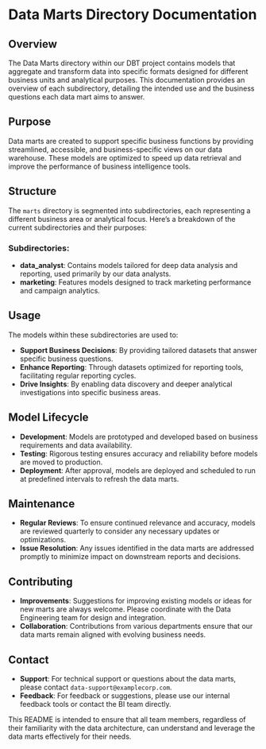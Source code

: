# Data Marts Directory Documentation

## Overview
The Data Marts directory within our DBT project contains models that aggregate and transform data into specific formats designed for different business units and analytical purposes. This documentation provides an overview of each subdirectory, detailing the intended use and the business questions each data mart aims to answer.

## Purpose
Data marts are created to support specific business functions by providing streamlined, accessible, and business-specific views on our data warehouse. These models are optimized to speed up data retrieval and improve the performance of business intelligence tools.

## Structure
The `marts` directory is segmented into subdirectories, each representing a different business area or analytical focus. Here’s a breakdown of the current subdirectories and their purposes:

### Subdirectories:
- **data_analyst**: Contains models tailored for deep data analysis and reporting, used primarily by our data analysts.
- **marketing**: Features models designed to track marketing performance and campaign analytics.

## Usage
The models within these subdirectories are used to:
- **Support Business Decisions**: By providing tailored datasets that answer specific business questions.
- **Enhance Reporting**: Through datasets optimized for reporting tools, facilitating regular reporting cycles.
- **Drive Insights**: By enabling data discovery and deeper analytical investigations into specific business areas.

## Model Lifecycle
- **Development**: Models are prototyped and developed based on business requirements and data availability.
- **Testing**: Rigorous testing ensures accuracy and reliability before models are moved to production.
- **Deployment**: After approval, models are deployed and scheduled to run at predefined intervals to refresh the data marts.

## Maintenance
- **Regular Reviews**: To ensure continued relevance and accuracy, models are reviewed quarterly to consider any necessary updates or optimizations.
- **Issue Resolution**: Any issues identified in the data marts are addressed promptly to minimize impact on downstream reports and decisions.

## Contributing
- **Improvements**: Suggestions for improving existing models or ideas for new marts are always welcome. Please coordinate with the Data Engineering team for design and integration.
- **Collaboration**: Contributions from various departments ensure that our data marts remain aligned with evolving business needs.

## Contact
- **Support**: For technical support or questions about the data marts, please contact `data-support@examplecorp.com`.
- **Feedback**: For feedback or suggestions, please use our internal feedback tools or contact the BI team directly.

This README is intended to ensure that all team members, regardless of their familiarity with the data architecture, can understand and leverage the data marts effectively for their needs.

